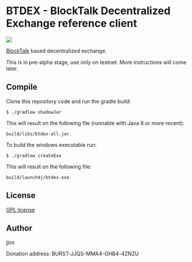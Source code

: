 # BTDEX - BlockTalk Decentralized Exchange reference client

![](https://github.com//btdex/btdex/workflows/BTDEX%20Build/badge.svg)

[BlockTalk](https://github.com/jjos2372/blocktalk) based decentralized exchange.

This is in pre-alpha stage, use only on testnet. More instructions will come later.

## Compile

Clone this repository code and run the gradle build:

`$ ./gradlew shadowJar`

This will result on the following file (runnable with Java 8 or more recent):

`build/libs/btdex-all.jar`

To build the windows executable run:

`$ ./gradlew createExe`

This will result on the following file:

`build/launch4j/btdex.exe`

## License
[GPL license](LICENSE)

## Author
jjos

Donation address: BURST-JJQS-MMA4-GHB4-4ZNZU
